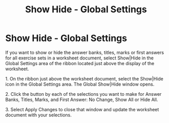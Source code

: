 ﻿---
title: Show Hide - Global Settings
category: tutorials
---

# Show Hide - Global Settings

If you want to show or hide the answer banks, titles, marks or first answers for all exercise sets in a worksheet document, select Show|Hide in the Global Settings area of the ribbon located just above the display of the worksheet.

1\. On the ribbon just above the worksheet document, select the Show|Hide icon in the Global Settings area. The Global Show|Hide window opens.

2\. Click the button by each of the selections you want to make for Answer Banks, Titles, Marks, and First Answer: No Change, Show All or Hide All.

3\. Select Apply Changes to close that window and update the worksheet document with your selections.
